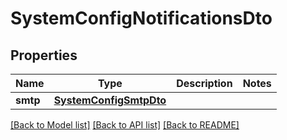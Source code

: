 # SystemConfigNotificationsDto

## Properties
Name | Type | Description | Notes
------------ | ------------- | ------------- | -------------
**smtp** | [**SystemConfigSmtpDto**](SystemConfigSmtpDto.md) |  | 

[[Back to Model list]](../README.md#documentation-for-models) [[Back to API list]](../README.md#documentation-for-api-endpoints) [[Back to README]](../README.md)


